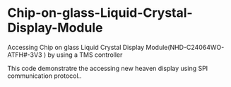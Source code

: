 # Chip-on-glass-Liquid-Crystal-Display-Module
Accessing Chip on glass Liquid Crystal Display Module(NHD-C24064WO-ATFH#-3V3 ) by using a TMS controller 

This code demonstratre the accessing new heaven display using SPI communication protocol..

